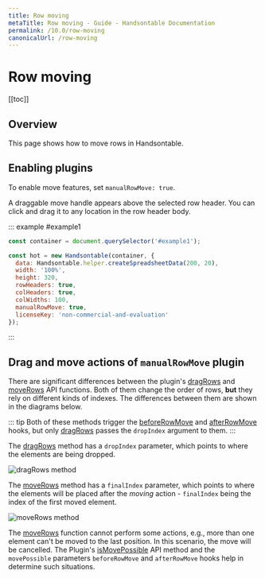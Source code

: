 ```yaml
---
title: Row moving
metaTitle: Row moving - Guide - Handsontable Documentation
permalink: /10.0/row-moving
canonicalUrl: /row-moving
---
```


# Row moving

[[toc]]

## Overview

This page shows how to move rows in Handsontable.

## Enabling plugins

To enable move features, set `manualRowMove: true`.

A draggable move handle appears above the selected row header. You can click and drag it to any location in the row header body.

::: example #example1
```js
const container = document.querySelector('#example1');

const hot = new Handsontable(container, {
  data: Handsontable.helper.createSpreadsheetData(200, 20),
  width: '100%',
  height: 320,
  rowHeaders: true,
  colHeaders: true,
  colWidths: 100,
  manualRowMove: true,
  licenseKey: 'non-commercial-and-evaluation'
});
```
:::

## Drag and move actions of `manualRowMove` plugin

There are significant differences between the plugin's [dragRows](@/api/manualRowMove.md#dragrows) and [moveRows](@/api/manualRowMove.md#moverows) API functions. Both of them change the order of rows, **but** they rely on different kinds of indexes. The differences between them are shown in the diagrams below.


::: tip
Both of these methods trigger the [beforeRowMove](@/api/pluginHooks.md#beforerowmove) and [afterRowMove](@/api/pluginHooks.md#afterrowmove) hooks, but only [dragRows](@/api/manualRowMove.md#dragrows) passes the `dropIndex` argument to them.
:::

The [dragRows](@/api/manualRowMove.md#dragrows) method has a `dropIndex` parameter, which points to where the elements are being dropped.

![dragRows method](/docs/10.0/img/drag_action.svg)


The [moveRows](@/api/manualRowMove.md#moverows) method has a `finalIndex` parameter, which points to where the elements will be placed after the _moving_ action - `finalIndex` being the index of the first moved element.

![moveRows method](/docs/10.0/img/move_action.svg)

The [moveRows](@/api/manualRowMove.md#moverows) function cannot perform some actions, e.g., more than one element can't be moved to the last position. In this scenario, the move will be cancelled. The Plugin's [isMovePossible](@/api/manualRowMove.md#ismovepossible) API method and the `movePossible` parameters `beforeRowMove` and `afterRowMove` hooks help in determine such situations.
